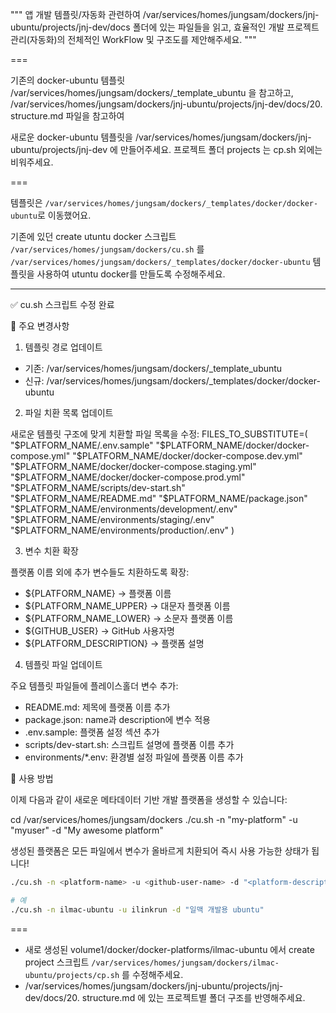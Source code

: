 """
앱 개발 템플릿/자동화 관련하여 /var/services/homes/jungsam/dockers/jnj-ubuntu/projects/jnj-dev/docs 폴더에 있는 파일들을  읽고, 효율적인 개발 프로젝트 관리(자동화)의 전체적인 WorkFlow 및 구조도를 제안해주세요.
"""

===

기존의 docker-ubuntu 템플릿 /var/services/homes/jungsam/dockers/_template_ubuntu 을 참고하고,
/var/services/homes/jungsam/dockers/jnj-ubuntu/projects/jnj-dev/docs/20. structure.md 파일을 참고하여

새로운 docker-ubuntu 템플릿을 /var/services/homes/jungsam/dockers/jnj-ubuntu/projects/jnj-dev 에 만들어주세요.
프로젝트 폴더 projects 는 cp.sh 외에는 비워주세요.

===

템플릿은 `/var/services/homes/jungsam/dockers/_templates/docker/docker-ubuntu`로 이동했어요.

기존에 있던 create utuntu docker 스크립트 `/var/services/homes/jungsam/dockers/cu.sh` 를 `/var/services/homes/jungsam/dockers/_templates/docker/docker-ubuntu` 템플릿을 사용하여 utuntu docker를 만들도록 수정해주세요.

---

✅ cu.sh 스크립트 수정 완료

🔄 주요 변경사항

1. 템플릿 경로 업데이트

- 기존: /var/services/homes/jungsam/dockers/_template_ubuntu
- 신규: /var/services/homes/jungsam/dockers/_templates/docker/docker-ubuntu

2. 파일 치환 목록 업데이트

새로운 템플릿 구조에 맞게 치환할 파일 목록을 수정:
FILES_TO_SUBSTITUTE=(
    "$PLATFORM_NAME/.env.sample"
    "$PLATFORM_NAME/docker/docker-compose.yml"
    "$PLATFORM_NAME/docker/docker-compose.dev.yml"
    "$PLATFORM_NAME/docker/docker-compose.staging.yml"
    "$PLATFORM_NAME/docker/docker-compose.prod.yml"
    "$PLATFORM_NAME/scripts/dev-start.sh"
    "$PLATFORM_NAME/README.md"
    "$PLATFORM_NAME/package.json"
    "$PLATFORM_NAME/environments/development/.env"
    "$PLATFORM_NAME/environments/staging/.env"
    "$PLATFORM_NAME/environments/production/.env"
)

3. 변수 치환 확장

플랫폼 이름 외에 추가 변수들도 치환하도록 확장:
- ${PLATFORM_NAME} → 플랫폼 이름
- ${PLATFORM_NAME_UPPER} → 대문자 플랫폼 이름
- ${PLATFORM_NAME_LOWER} → 소문자 플랫폼 이름
- ${GITHUB_USER} → GitHub 사용자명
- ${PLATFORM_DESCRIPTION} → 플랫폼 설명

4. 템플릿 파일 업데이트

주요 템플릿 파일들에 플레이스홀더 변수 추가:
- README.md: 제목에 플랫폼 이름 추가
- package.json: name과 description에 변수 적용
- .env.sample: 플랫폼 설정 섹션 추가
- scripts/dev-start.sh: 스크립트 설명에 플랫폼 이름 추가
- environments/*.env: 환경별 설정 파일에 플랫폼 이름 추가

🚀 사용 방법

이제 다음과 같이 새로운 메타데이터 기반 개발 플랫폼을 생성할 수 있습니다:

cd /var/services/homes/jungsam/dockers
./cu.sh -n "my-platform" -u "myuser" -d "My awesome platform"

생성된 플랫폼은 모든 파일에서 변수가 올바르게 치환되어 즉시 사용 가능한
상태가 됩니다!



```sh
./cu.sh -n <platform-name> -u <github-user-name> -d "<platform-description>" -l <target location> -t <template directory>

# 예
./cu.sh -n ilmac-ubuntu -u ilinkrun -d "일맥 개발용 ubuntu"
```
===

- 새로 생성된 volume1/docker/docker-platforms/ilmac-ubuntu 에서 create project 스크립트 `/var/services/homes/jungsam/dockers/ilmac-ubuntu/projects/cp.sh` 를 수정해주세요.
- /var/services/homes/jungsam/dockers/jnj-ubuntu/projects/jnj-dev/docs/20. structure.md 에 있는 프로젝트별 폴더 구조를 반영해주세요.




